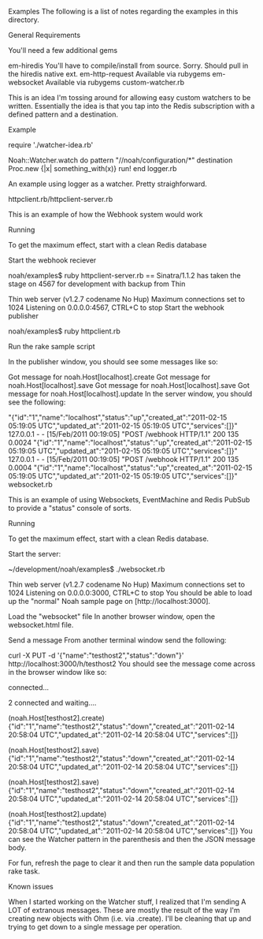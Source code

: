 Examples
The following is a list of notes regarding the examples in this directory.

General Requirements

You'll need a few additional gems

em-hiredis You'll have to compile/install from source. Sorry. Should pull in the hiredis native ext.
em-http-request Available via rubygems
em-websocket Available via rubygems
custom-watcher.rb

This is an idea I'm tossing around for allowing easy custom watchers to be written. Essentially the idea is that you tap into the Redis subscription with a defined pattern and a destination.

Example

require './watcher-idea.rb'

Noah::Watcher.watch do
  pattern "//noah/configuration/*"
  destination Proc.new {|x| something_with(x)}
  run!
end
logger.rb

An example using logger as a watcher. Pretty straighforward.

httpclient.rb/httpclient-server.rb

This is an example of how the Webhook system would work

Running

To get the maximum effect, start with a clean Redis database

Start the webhook reciever

noah/examples$ ruby httpclient-server.rb == Sinatra/1.1.2 has taken the stage on 4567 for development with backup from Thin

Thin web server (v1.2.7 codename No Hup) Maximum connections set to 1024 Listening on 0.0.0.0:4567, CTRL+C to stop
Start the webhook publisher

noah/examples$ ruby httpclient.rb

Run the rake sample script

In the publisher window, you should see some messages like so:

Got message for noah.Host[localhost].create
Got message for noah.Host[localhost].save
Got message for noah.Host[localhost].save
Got message for noah.Host[localhost].update
In the server window, you should see the following:

"{\"id\":\"1\",\"name\":\"localhost\",\"status\":\"up\",\"created_at\":\"2011-02-15 05:19:05 UTC\",\"updated_at\":\"2011-02-15 05:19:05 UTC\",\"services\":[]}"
127.0.0.1 - - [15/Feb/2011 00:19:05] "POST /webhook HTTP/1.1" 200 135 0.0024
"{\"id\":\"1\",\"name\":\"localhost\",\"status\":\"up\",\"created_at\":\"2011-02-15 05:19:05 UTC\",\"updated_at\":\"2011-02-15 05:19:05 UTC\",\"services\":[]}"
127.0.0.1 - - [15/Feb/2011 00:19:05] "POST /webhook HTTP/1.1" 200 135 0.0004
"{\"id\":\"1\",\"name\":\"localhost\",\"status\":\"up\",\"created_at\":\"2011-02-15 05:19:05 UTC\",\"updated_at\":\"2011-02-15 05:19:05 UTC\",\"services\":[]}"
websocket.rb

This is an example of using Websockets, EventMachine and Redis PubSub to provide a "status" console of sorts.

Running

To get the maximum effect, start with a clean Redis database.

Start the server:

~/development/noah/examples$ ./websocket.rb

Thin web server (v1.2.7 codename No Hup) Maximum connections set to 1024 Listening on 0.0.0.0:3000, CTRL+C to stop
You should be able to load up the "normal" Noah sample page on [http://localhost:3000].

Load the "websocket" file
In another browser window, open the websocket.html file.

Send a message
From another terminal window send the following:

curl -X PUT -d '{"name":"testhost2","status":"down"}' http://localhost:3000/h/testhost2
You should see the message come across in the browser window like so:

connected...

2 connected and waiting....

(noah.Host[testhost2].create) {"id":"1","name":"testhost2","status":"down","created_at":"2011-02-14 20:58:04 UTC","updated_at":"2011-02-14 20:58:04 UTC","services":[]}

(noah.Host[testhost2].save) {"id":"1","name":"testhost2","status":"down","created_at":"2011-02-14 20:58:04 UTC","updated_at":"2011-02-14 20:58:04 UTC","services":[]}

(noah.Host[testhost2].save) {"id":"1","name":"testhost2","status":"down","created_at":"2011-02-14 20:58:04 UTC","updated_at":"2011-02-14 20:58:04 UTC","services":[]}

(noah.Host[testhost2].update) {"id":"1","name":"testhost2","status":"down","created_at":"2011-02-14 20:58:04 UTC","updated_at":"2011-02-14 20:58:04 UTC","services":[]}
You can see the Watcher pattern in the parenthesis and then the JSON message body.

For fun, refresh the page to clear it and then run the sample data population rake task.

Known issues

When I started working on the Watcher stuff, I realized that I'm sending A LOT of extranous messages. These are mostly the result of the way I'm creating new objects with Ohm (i.e. via .create). I'll be cleaning that up and trying to get down to a single message per operation.